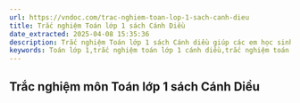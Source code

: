 ```yaml
---
url: https://vndoc.com/trac-nghiem-toan-lop-1-sach-canh-dieu
title: Trắc nghiệm Toán lớp 1 sách Cánh Diều
date_extracted: 2025-04-08 15:35:36
description: Trắc nghiệm Toán lớp 1 sách Cánh diều giúp các em học sinh ôn tập và củng cố kiến thức theo từng bài đã học trên lớp.
keywords: Toán lớp 1,trắc nghiệm toán lớp 1 cánh diều,trắc nghiệm toán lớp 1 sách cánh diều,bài tập toán lớp 1 cánh diều,bài tập toán 1 cánh diều,BT toán lớp 1 cánh diều
---
```


## **Trắc nghiệm môn Toán lớp 1 sách Cánh Diều**
